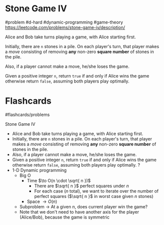 # Stone Game IV
#problem #d-hard #dynamic-programming #game-theory
https://leetcode.com/problems/stone-game-iv/description/ 

Alice and Bob take turns playing a game, with Alice starting first.

Initially, there are `n` stones in a pile. On each player's turn, that player makes a _move_ consisting of removing **any** non-zero **square number** of stones in the pile.

Also, if a player cannot make a move, he/she loses the game.

Given a positive integer `n`, return `true` if and only if Alice wins the game otherwise return `false`, assuming both players play optimally.

# Flashcards
#flashcards/problems 

Stone Game IV
- Alice and Bob take turns playing a game, with Alice starting first.
- Initially, there are `n` stones in a pile. On each player's turn, that player makes a _move_ consisting of removing **any** non-zero **square number** of stones in the pile.
- Also, if a player cannot make a move, he/she loses the game.
- Given a positive integer `n`, return `true` if and only if Alice wins the game otherwise return `false`, assuming both players play optimally.
?
- 1-D Dynamic programming
	- Big O
		- Time $\to O(n \cdot \sqrt{ n })$
			- There are $\sqrt{ n }$ perfect squares under $n$
			- For each case ($n$ total), we want to iterate over the number of perfect squares ($\sqrt{ n }$ in worst case given $n$ stones)
		- Space $\to O(n)$
	- Subproblem $\to$ At a given n, does current player win the game?
	- Note that we don't need to have another axis for the player (Alice/Bob), because the game is symmetric
<!--SR:!2025-01-20,8,250-->